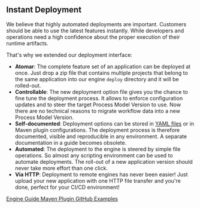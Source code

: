 ## Instant Deployment
We believe that highly automated deployments are important. Customers should be able to use the 
latest features instantly. While developers and operations need a high confidence
about the proper execution of their runtime artifacts.

That's why we extended our deployment interface:

* __Atomar__: The complete feature set of an application can be deployed at once. Just drop a zip file that contains multiple projects that belong to the same application into our engine `deploy` directory and it will be rolled-out. 
* __Controllable__: The new deployment option file gives you the chance to fine tune the deployment process. It allows to enforce configuration updates and to steer the target Process Model Version to use. Now there are no technical reasons to migrate workflow data into a new Process Model Version. 
* __Self-documented__: Deployment options can be stored in <a href="@engine.guide.url@/administration/deployment.html#advanced-deployment" target="_blank">YAML files</a> or in Maven plugin configurations. The deployment process is therefore documented, visible and reproducible in any environment. A separate documentation in a guide becomes obsolete.
* __Automated__: The deployment to the engine is steered by simple file operations. So almost any scripting environment can be used to automate deployments. 
The roll-out of a new application version should never take more effort than one click.
* __Via HTTP__: Deployment to remote engines has never been easier! Just upload your new application with one HTTP file transfer and you're done, perfect for your CI/CD environment!

<div class="short-links">
	<a href="/doc/8.0.2/engine-guide/administration/deployment.html" target="_blank">
	  <i class="fas fa-book"></i> Engine Guide
	</a>
	<a href="https://axonivy.github.io/project-build-plugin" target="_blank">
	  <i class="fas fa-book"></i> Maven Plugin
	</a>
	<a href="https://github.com/axonivy/project-build-examples" target="_blank">
	  <i class="fas fa-flask"></i> GitHub Examples
	</a>
</div>
